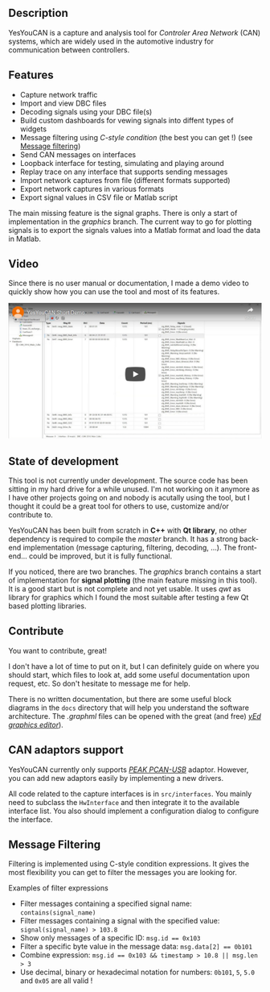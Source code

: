 

## Description

YesYouCAN is a capture and analysis tool for *Controler Area Network* (CAN) systems, which are widely used in the automotive industry for communication between controllers.


## Features


- Capture network traffic
- Import and view DBC files
- Decoding signals using your DBC file(s)
- Build custom dashboards for vewing signals into diffent types of widgets
- Message filtering using *C-style condition* (the best you can get !) (see [Message filtering](#message-filtering))
- Send CAN messages on interfaces
- Loopback interface for testing, simulating and playing around
- Replay trace on any interface that supports sending messages
- Import network captures from file (different formats supported)
- Export network captures in various formats
- Export signal values in CSV file or Matlab script

The main missing feature is the signal graphs. There is only a start of implementation in the *graphics* branch. The current way to go for plotting signals is to export the signals values into a Matlab format and load the data in Matlab.


## Video

Since there is no user manual or documentation, I made a demo video to quickly show how you can use the tool and most of its features.

[![YesYouCAN demo video](demo/DemoVideo.png)](https://youtu.be/oD7jQTJbPjg "Demo Video")

## State of development

This tool is not currently under development. The source code has been sitting in my hard drive for a while unused. I'm not working on it anymore as I have other projects going on and nobody is acutally using the tool, but I thought it could be a great tool for others to use, customize and/or contribute to.

YesYouCAN has been built from scratch in **C++** with **Qt library**, no other dependency is required to compile the *master* branch. It has a strong back-end implementation (message capturing, filtering, decoding, ...). The front-end... could be improved, but it is fully functional.

If you noticed, there are two branches. The *graphics* branch contains a start of implementation for **signal plotting** (the main feature missing in this tool). It is a good start but is not complete and not yet usable. It uses *qwt* as library for graphics which I found the most suitable after testing a few Qt based plotting libraries.

## Contribute

You want to contribute, great!

I don't have a lot of time to put on it, but I can definitely guide on where you should start, which files to look at, add some useful documentation upon request, etc. So don't hesitate to message me for help.

There is no written documentation, but there are some useful block diagrams in the `docs` directory that will help you understand the software architecture. The *.graphml* files can be opened with the great (and free) [*yEd graphics editor*](https://www.yworks.com/products/yed)).

## CAN adaptors support

YesYouCAN currently only supports [*PEAK PCAN-USB*](https://www.peak-system.com/PCAN-USB.199.0.html) adaptor. However, you can add new adaptors easily by implementing a new drivers.

All code related to the capture interfaces is in `src/interfaces`. You mainly need to subclass the `HwInterface` and then integrate it to the available interface list. You also should implement a configuration dialog to configure the interface.

## Message Filtering

Filtering is implemented using C-style condition expressions. It gives the most flexibility you can get to filter the messages you are looking for.

Examples of filter expressions

- Filter messages containing a specified signal name: `contains(signal_name)`
- Filter messages containing a signal with the specified value: `signal(signal_name) > 103.8`
- Show only messages of a specific ID: `msg.id == 0x103`
- Filter a specific byte value in the message data: `msg.data[2] == 0b101`
- Combine expression: `msg.id == 0x103 && timestamp > 10.8 || msg.len > 3`
- Use decimal, binary or hexadecimal notation for numbers: `0b101`, `5`, `5.0` and `0x05` are all valid !
